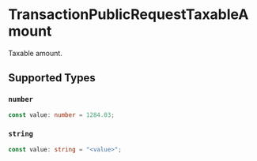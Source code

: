 # TransactionPublicRequestTaxableAmount

Taxable amount.


## Supported Types

### `number`

```typescript
const value: number = 1284.03;
```

### `string`

```typescript
const value: string = "<value>";
```

